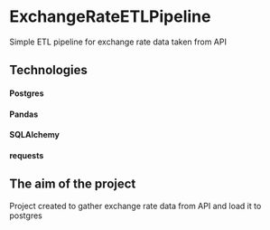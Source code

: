# ExchangeRateETLPipeline
Simple ETL pipeline for exchange rate data taken from API

## Technologies
#### Postgres
#### Pandas
#### SQLAlchemy
#### requests

## The aim of the project
Project created to gather exchange rate data from API and load it to postgres
